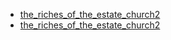  - [the_riches_of_the_estate_church2](the_riches_of_the_estate_church2.md)
 - [the_riches_of_the_estate_church2](the_riches_of_the_estate_church2.md)
